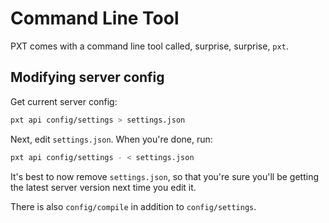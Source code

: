 # Command Line Tool

PXT comes with a command line tool called, surprise, surprise, `pxt`.

## Modifying server config

Get current server config:

```bash
pxt api config/settings > settings.json
```

Next, edit `settings.json`. When you're done, run:

```bash
pxt api config/settings - < settings.json
```

It's best to now remove `settings.json`, so that you're sure you'll be getting
the latest server version next time you edit it.

There is also `config/compile` in addition to `config/settings`.
